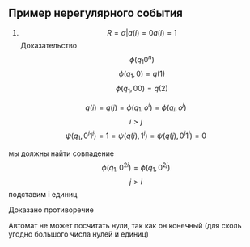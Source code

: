 ## Пример нерегулярного события
1. $$ R = {\alpha |  a(i) = 0  a(i) = 1} $$
Доказательство 
$$ \phi (q_1 0^n) $$
$$ \phi (q_1, 0) = q(1) $$
$$ \phi (q_1, 00) = q(2) $$


$$ q(i) = q(j) = \phi(q_1, o^i) = \phi (q_i, o^j)$$
$$ i > j $$
$$\psi(q_1, 0^i 1^j) = 1 = \psi(q(i), 1^i) = \psi (q(j), 0^j 1^i) = 0 $$

мы должны найти совпадение
$$ \phi(q_1, 0^{2i}) = \phi(q_1, 0^{2j})$$
$$ j > i$$
подставим i единиц

Доказано противоречие

Автомат не может посчитать нули, так как он конечный (для сколь угодно большого числа нулей и единиц)